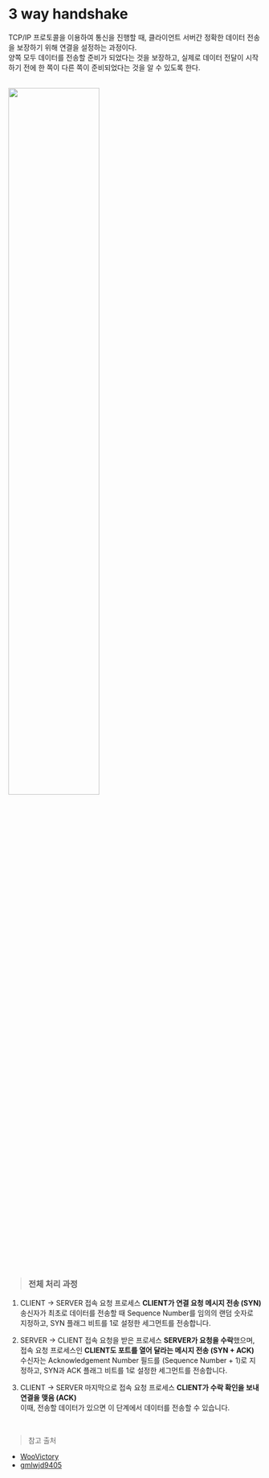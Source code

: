 # 3 way handshake
TCP/IP 프로토콜을 이용하여 통신을 진행할 때, 클라이언트 서버간 정확한 데이터 전송을 보장하기 위해 연결을 설정하는 과정이다.  
양쪽 모두 데이터를 전송할 준비가 되었다는 것을 보장하고, 실제로 데이터 전달이 시작하기 전에 한 쪽이 다른 쪽이 준비되었다는 것을 알 수 있도록 한다.

<br>

<img src="https://user-images.githubusercontent.com/33534771/75338886-d77ea880-58d2-11ea-84c3-f8b60663f9c6.png" width="60%"/>

<br>

> ### 전체 처리 과정
1. CLIENT -> SERVER 
접속 요청 프로세스 **CLIENT가 연결 요청 메시지 전송 (SYN)**  
송신자가 최초로 데이터를 전송할 때 Sequence Number를 임의의 랜덤 숫자로 지정하고, SYN 플래그 비트를 1로 설정한 세그먼트를 전송합니다.

2. SERVER -> CLIENT
접속 요청을 받은 프로세스 **SERVER가 요청을 수락**했으며, 접속 요청 프로세스인 **CLIENT도 포트를 열어 달라는 메시지 전송 (SYN + ACK)**  
수신자는 Acknowledgement Number 필드를 (Sequence Number + 1)로 지정하고, SYN과 ACK 플래그 비트를 1로 설정한 세그먼트를 전송합니다.

3. CLIENT -> SERVER
마지막으로 접속 요청 프로세스 **CLIENT가 수락 확인을 보내 연결을 맺음 (ACK)**  
이때, 전송할 데이터가 있으면 이 단계에서 데이터를 전송할 수 있습니다.

<br>

> 참고 출처
- [WooVictory](https://github.com/WooVictory/Ready-For-Tech-Interview/blob/master/Network/3%20way%20handshake.md)
- [gmlwjd9405](https://gmlwjd9405.github.io/2018/09/19/tcp-connection.html)